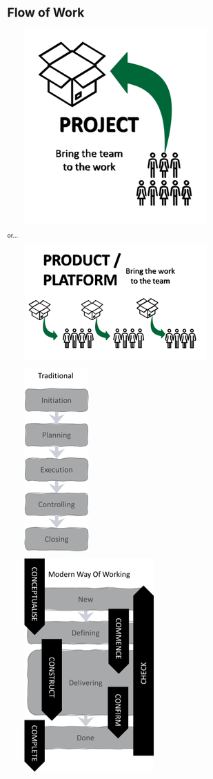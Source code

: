 # Flow of Work

<figure><img src="../../.gitbook/assets/image (2) (1).png" alt=""><figcaption></figcaption></figure>

or...

<figure><img src="../../.gitbook/assets/image (40).png" alt=""><figcaption></figcaption></figure>

<figure><img src="../../.gitbook/assets/image (26).png" alt="" width="149"><figcaption></figcaption></figure>

<figure><img src="../../.gitbook/assets/image (28).png" alt="" width="300"><figcaption></figcaption></figure>

